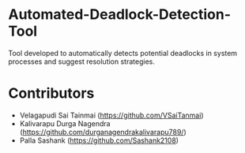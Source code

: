 # Automated-Deadlock-Detection-Tool
Tool developed to automatically detects potential deadlocks in system processes and suggest resolution strategies.

# Contributors
* Velagapudi Sai Tainmai (https://github.com/VSaiTanmai)
* Kalivarapu Durga Nagendra (https://github.com/durganagendrakalivarapu789/)
* Palla Sashank (https://github.com/Sashank2108)
